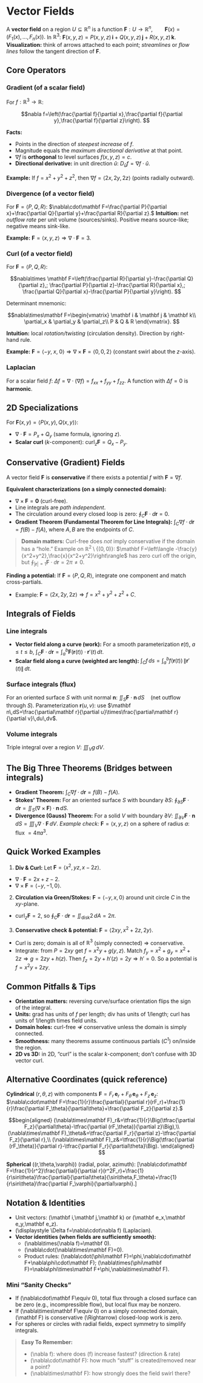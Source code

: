 # Vector Fields

A **vector field** on a region $U \subseteq \mathbb{R}^n$ is a function
$\mathbf F: U \to \mathbb{R}^n, \qquad \mathbf F(x) = (F_1(x),\dots,F_n(x)).$
In $\mathbb{R}^3$:
$\mathbf{F}(x,y,z)=P(x,y,z)\,\mathbf i+Q(x,y,z)\,\mathbf j+R(x,y,z)\,\mathbf k.$
**Visualization:** think of arrows attached to each point; *streamlines* or *flow lines* follow the tangent direction of $\mathbf F$.



## Core Operators

### Gradient (of a scalar field)

For $f: \mathbb{R}^3\to\mathbb{R}$:

$$nabla f=\left(\frac{\partial f}{\partial x},\frac{\partial f}{\partial y},\frac{\partial f}{\partial z}\right).
$$

**Facts:**

* Points in the direction of *steepest increase* of $f$.
* Magnitude equals the *maximum directional derivative* at that point.
* $\nabla f$ is **orthogonal** to level surfaces $f(x,y,z)=c$.
* **Directional derivative:** in unit direction $\hat{u}$: $D_{\hat u} f = \nabla f\cdot\hat u$.

**Example:** If $f=x^2+y^2+z^2$, then $\nabla f=\langle 2x,2y,2z\rangle$ (points radially outward).



### Divergence (of a vector field)

For $\mathbf F=\langle P,Q,R\rangle$:
$\nabla\cdot\mathbf F=\frac{\partial P}{\partial x}+\frac{\partial Q}{\partial y}+\frac{\partial R}{\partial z}.$
**Intuition:** net *outflow rate* per unit volume (sources/sinks). Positive means source-like; negative means sink-like.

**Example:** $\mathbf F=\langle x,y,z\rangle\Rightarrow\nabla\cdot\mathbf F=3$.



### Curl (of a vector field)

For $\mathbf F=\langle P,Q,R\rangle$:

$$nabla\times \mathbf F=\left(\frac{\partial R}{\partial y}-\frac{\partial Q}{\partial z},; \frac{\partial P}{\partial z}-\frac{\partial R}{\partial x},; \frac{\partial Q}{\partial x}-\frac{\partial P}{\partial y}\right).
$$

Determinant mnemonic:

$$nabla\times\mathbf F=\begin{vmatrix}
\mathbf i & \mathbf j & \mathbf k\\
\partial_x & \partial_y & \partial_z\\
P & Q & R
\end{vmatrix}.
$$

**Intuition:** local *rotation/twisting* (circulation density). Direction by right-hand rule.

**Example:** $\mathbf F=\langle -y,\;x,\;0\rangle\Rightarrow\nabla\times\mathbf F=\langle 0,0,2\rangle$ (constant swirl about the $z$-axis).



### Laplacian

For a scalar field $f$: $\displaystyle \Delta f=\nabla\cdot(\nabla f)=f_{xx}+f_{yy}+f_{zz}$. A function with $\Delta f=0$ is **harmonic**.



## 2D Specializations

For $\mathbf F(x,y)=\langle P(x,y),Q(x,y)\rangle$:

* $\displaystyle \nabla\cdot\mathbf F=P_x+Q_y$ (same formula, ignoring $z$).
* **Scalar curl** ($k$-component): $\displaystyle \operatorname{curl}_z\mathbf F=Q_x-P_y$.



## Conservative (Gradient) Fields

A vector field $\mathbf F$ is **conservative** if there exists a potential $f$ with $\mathbf F=\nabla f$.

**Equivalent characterizations (on a simply connected domain):**

* $\nabla\times\mathbf F=\mathbf 0$ (curl-free).
* Line integrals are *path independent*.
* The circulation around every closed loop is zero: $\displaystyle \oint_C \mathbf F\cdot d\mathbf r=0$.
* **Gradient Theorem (Fundamental Theorem for Line Integrals):** $\displaystyle \int_{C}\nabla f\cdot d\mathbf r=f(B)-f(A)$, where $A,B$ are the endpoints of $C$.

> **Domain matters:** Curl-free does *not* imply conservative if the domain has a “hole.” Example on $\mathbb R^2\setminus\{(0,0)\}$: $\mathbf F=\left\langle -\frac{y}{x^2+y^2},\frac{x}{x^2+y^2}\right\rangle$ has zero curl off the origin, but $\oint_{|\mathbf r|=1}\mathbf F\cdot d\mathbf r=2\pi\neq 0$.

**Finding a potential:**
If $\mathbf F=\langle P,Q,R\rangle$, integrate one component and match cross-partials.

* Example: $\mathbf F=\langle 2x,2y,2z\rangle\Rightarrow f=x^2+y^2+z^2 + C$.



## Integrals of Fields

### Line integrals

* **Vector field along a curve (work):** For a smooth parameterization $\mathbf r(t)$, $a\le t\le b$,
  $\int_C \mathbf F\cdot d\mathbf r=\int_a^b \mathbf F(\mathbf r(t))\cdot\mathbf r'(t)\,dt.$
* **Scalar field along a curve (weighted arc length):** $\displaystyle \int_C f\, ds=\int_a^b f(\mathbf r(t))\,\|\mathbf r'(t)\|\,dt$.

### Surface integrals (flux)

For an oriented surface $S$ with unit normal $\mathbf n$:
$\iint_S \mathbf F\cdot\mathbf n\,dS\quad (\text{net outflow through }S).$
Parameterization $\mathbf r(u,v)$: use $\mathbf n\,dS=\frac{\partial\mathbf r}{\partial u}\times\frac{\partial\mathbf r}{\partial v}\,du\,dv$.

### Volume integrals

Triple integral over a region $V$: $\displaystyle \iiint_V g\,dV$.



## The Big Three Theorems (Bridges between integrals)

* **Gradient Theorem:** $\displaystyle \int_{C}\nabla f\cdot d\mathbf r=f(B)-f(A)$.
* **Stokes’ Theorem:** For an oriented surface $S$ with boundary $\partial S$:
  $\oint_{\partial S} \mathbf F\cdot d\mathbf r=\iint_S (\nabla\times\mathbf F)\cdot\mathbf n\,dS.$
* **Divergence (Gauss) Theorem:** For a solid $V$ with boundary $\partial V$:
  $\iint_{\partial V} \mathbf F\cdot\mathbf n\,dS=\iiint_V \nabla\cdot\mathbf F\,dV.$
  *Example check:* $\mathbf F=\langle x,y,z\rangle$ on a sphere of radius $a$: flux $=4\pi a^3$.



## Quick Worked Examples

1. **Div & Curl:** Let $\mathbf F=\langle x^2, yz, x-2z\rangle$.

* $\nabla\cdot\mathbf F=2x+z-2$.
* $\nabla\times\mathbf F=\langle -y,-1,0\rangle$.

2. **Circulation via Green/Stokes:** $\mathbf F=\langle -y,x,0\rangle$ around unit circle $C$ in the $xy$-plane.

* $\operatorname{curl}_z\mathbf F=2$, so $\displaystyle \oint_C \mathbf F\cdot d\mathbf r=\iint_{\text{disk}}2\,dA=2\pi$.

3. **Conservative check & potential:** $\mathbf F=\langle 2xy, x^2+2z, 2y\rangle$.

* Curl is zero; domain is all of $\mathbb R^3$ (simply connected) $\Rightarrow$ conservative.
* Integrate: from $P=2xy$ get $f=x^2y+g(y,z)$. Match $f_y=x^2+g_y=x^2+2z\Rightarrow g=2zy+h(z)$. Then $f_z=2y+h'(z)=2y\Rightarrow h'=0$. So a potential is $f=x^2y+2zy$.



## Common Pitfalls & Tips

* **Orientation matters:** reversing curve/surface orientation flips the sign of the integral.
* **Units:** grad has units of $f$ per length; div has units of 1/length; curl has units of 1/length times field units.
* **Domain holes:** curl-free $\not\Rightarrow$ conservative unless the domain is simply connected.
* **Smoothness:** many theorems assume continuous partials ($C^1$) on/inside the region.
* **2D vs 3D:** in 2D, “curl” is the scalar $k$-component; don’t confuse with 3D vector curl.

## Alternative Coordinates (quick reference)

**Cylindrical** $(r,\theta,z)$ with components $\mathbf F=F_r\,\mathbf e_r+F_\theta\,\mathbf e_\theta+F_z\,\mathbf e_z$:
$\nabla\cdot\mathbf F=\frac{1}{r}\frac{\partial}{\partial r}(rF_r)+\frac{1}{r}\frac{\partial F_\theta}{\partial\theta}+\frac{\partial F_z}{\partial z}.$

$$begin{aligned}
(\nabla\times\mathbf F)_r&=\tfrac{1}{r}\Big(\tfrac{\partial F_z}{\partial\theta}-\tfrac{\partial (rF_\theta)}{\partial z}\Big),\\
(\nabla\times\mathbf F)_\theta&=\tfrac{\partial F_r}{\partial z}-\tfrac{\partial F_z}{\partial r},\\
(\nabla\times\mathbf F)_z&=\tfrac{1}{r}\Big(\tfrac{\partial (rF_\theta)}{\partial r}-\tfrac{\partial F_r}{\partial\theta}\Big).
\end{aligned}
$$

**Spherical** \((r,\theta,\varphi)\) (radial, polar, azimuth):
\[\nabla\cdot\mathbf F=\frac{1}{r^2}\frac{\partial}{\partial r}(r^2F_r)+\frac{1}{r\sin\theta}\frac{\partial}{\partial\theta}(\sin\theta\,F_\theta)+\frac{1}{r\sin\theta}\frac{\partial F_\varphi}{\partial\varphi}.\]


## Notation & Identities
- Unit vectors: \(\mathbf i,\mathbf j,\mathbf k\) or \(\mathbf e_x,\mathbf e_y,\mathbf e_z\).
- \(\displaystyle \Delta f=\nabla\cdot\nabla f\) (Laplacian).
- **Vector identities (when fields are sufficiently smooth):**
  - \(\nabla\times(\nabla f)=\mathbf 0\).
  - \(\nabla\cdot(\nabla\times\mathbf F)=0\).
  - Product rules: \(\nabla\cdot(\phi\mathbf F)=\phi\,\nabla\cdot\mathbf F+\nabla\phi\cdot\mathbf F\); \(\nabla\times(\phi\mathbf F)=\nabla\phi\times\mathbf F+\phi\,\nabla\times\mathbf F\).

### Mini “Sanity Checks”
- If \(\nabla\cdot\mathbf F\equiv 0\), total flux through a closed surface can be zero (e.g., incompressible flow), but local flux may be nonzero.
- If \(\nabla\times\mathbf F\equiv 0\) on a simply connected domain, \(\mathbf F\) is conservative \(\Rightarrow\) closed-loop work is zero.
- For spheres or circles with radial fields, expect symmetry to simplify integrals.


> **Easy To Remember:**
> - \(\nabla f\): where does \(f\) increase fastest? (direction & rate)
> - \(\nabla\cdot\mathbf F\): how much “stuff” is created/removed near a point?
> - \(\nabla\times\mathbf F\): how strongly does the field swirl there?

